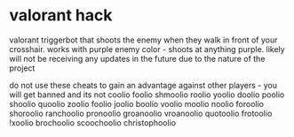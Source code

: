 # valorant hack

valorant triggerbot that shoots the enemy when they walk in front of your crosshair. works with purple enemy color - shoots at anything purple. likely will not be receiving any updates in the future due to the nature of the project

do not use these cheats to gain an advantage against other players - you will get banned and its not coolio foolio shmoolio roolio yoolio doolio poolio shoolio quoolio zoolio foolio joolio boolio voolio moolio noolio foroolio shoroolio ranchoolio pronoolio groanoolio vroanoolio quotoolio frotoolio !xoolio brochoolio scoochoolio christophoolio
